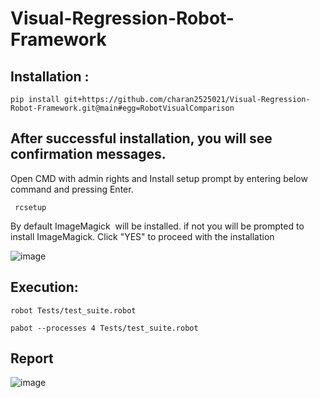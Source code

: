 # Visual-Regression-Robot-Framework

## Installation :
```
pip install git+https://github.com/charan2525021/Visual-Regression-Robot-Framework.git@main#egg=RobotVisualComparison

```

## After successful installation, you will see confirmation messages.
Open CMD with admin rights and Install setup prompt by entering below command and pressing Enter.

```
 rcsetup 
```

By default ImageMagick  will be installed. if not you will be prompted to install ImageMagick. Click "YES" to proceed with the installation

![image](https://github.com/user-attachments/assets/27f71cc2-1b47-47c1-bf31-101f4549715a)



## Execution:
 
 ```
robot Tests/test_suite.robot

pabot --processes 4 Tests/test_suite.robot

```

## Report
![image](https://github.com/user-attachments/assets/98bf1dfb-29b3-4d70-a599-5ecf763cf662)
